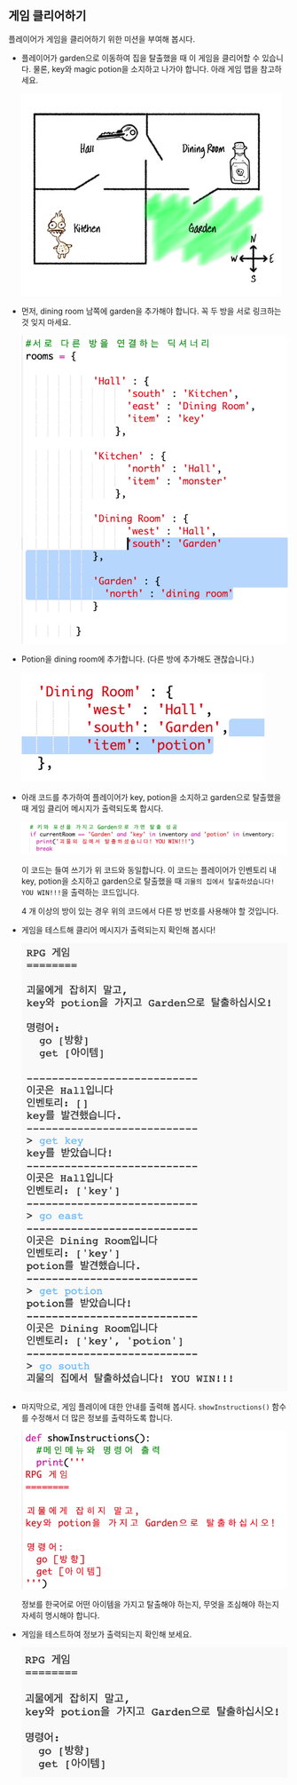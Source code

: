 ## 게임 클리어하기

플레이어가 게임을 클리어하기 위한 미션을 부여해 봅시다.

+ 플레이어가 garden으로 이동하여 집을 탈출했을 때 이 게임을 클리어할 수 있습니다. 물론, key와 magic potion을 소지하고 나가야 합니다. 아래 게임 맵을 참고하세요.
    
    ![스크린샷](images/rpg-final-map.png)

+ 먼저, dining room 남쪽에 garden을 추가해야 합니다. 꼭 두 방을 서로 링크하는 것 잊지 마세요.
    
    ![스크린샷](images/rpg-garden.png)

+ Potion을 dining room에 추가합니다. (다른 방에 추가해도 괜찮습니다.)
    
    ![스크린샷](images/rpg-potion.png)

+ 아래 코드를 추가하여 플레이어가 key, potion을 소지하고 garden으로 탈출했을 때 게임 클리어 메시지가 출력되도록 합시다.
    
    ![스크린샷](images/rpg-win-code.png)
    
    이 코드는 들여 쓰기가 위 코드와 동일합니다. 이 코드는 플레이어가 인벤토리 내 key, potion을 소지하고 garden으로 탈출했을 때 `괴물의 집에서 탈출하셨습니다! YOU WIN!!!`을 출력하는 코드입니다.
    
    4 개 이상의 방이 있는 경우 위의 코드에서 다른 방 번호를 사용해야 할 것입니다.

+ 게임을 테스트해 클리어 메시지가 출력되는지 확인해 봅시다!
    
    ![스크린샷](images/rpg-win-test.png)

+ 마지막으로, 게임 플레이에 대한 안내를 출력해 봅시다. `showInstructions()` 함수를 수정해서 더 많은 정보를 출력하도록 합니다.
    
    ![스크린샷](images/rpg-instructions-code.png)
    
    정보를 한국어로 어떤 아이템을 가지고 탈출해야 하는지, 무엇을 조심해야 하는지 자세히 명시해야 합니다.

+ 게임을 테스트하여 정보가 출력되는지 확인해 보세요.
    
    ![스크린샷](images/rpg-instructions-test.png)